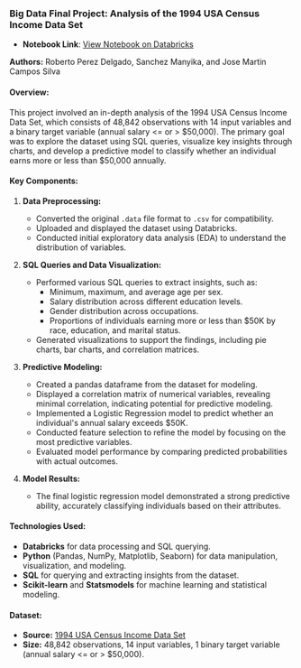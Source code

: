 ### **Big Data Final Project: Analysis of the 1994 USA Census Income Data Set**

- **Notebook Link**: [View Notebook on Databricks](https://databricks-prod-cloudfront.cloud.databricks.com/public/4027ec902e239c93eaaa8714f173bcfc/753555617520967/2613570139713025/4332491155661788/latest.html?classId=6d95e7f2-4dcb-46a4-8323-a5ea48c1f354&assignmentId=8423c969-43a7-4269-aace-31df2082793c&submissionId=0be25e27-2912-bd18-f2de-84e5c176c21d)

**Authors:** Roberto Perez Delgado, Sanchez Manyika, and Jose Martin Campos Silva

#### **Overview:**
This project involved an in-depth analysis of the 1994 USA Census Income Data Set, which consists of 48,842 observations with 14 input variables and a binary target variable (annual salary <= or > $50,000). The primary goal was to explore the dataset using SQL queries, visualize key insights through charts, and develop a predictive model to classify whether an individual earns more or less than $50,000 annually.

#### **Key Components:**

1. **Data Preprocessing:**
   - Converted the original `.data` file format to `.csv` for compatibility.
   - Uploaded and displayed the dataset using Databricks.
   - Conducted initial exploratory data analysis (EDA) to understand the distribution of variables.

2. **SQL Queries and Data Visualization:**
   - Performed various SQL queries to extract insights, such as:
     - Minimum, maximum, and average age per sex.
     - Salary distribution across different education levels.
     - Gender distribution across occupations.
     - Proportions of individuals earning more or less than $50K by race, education, and marital status.
   - Generated visualizations to support the findings, including pie charts, bar charts, and correlation matrices.

3. **Predictive Modeling:**
   - Created a pandas dataframe from the dataset for modeling.
   - Displayed a correlation matrix of numerical variables, revealing minimal correlation, indicating potential for predictive modeling.
   - Implemented a Logistic Regression model to predict whether an individual's annual salary exceeds $50K.
   - Conducted feature selection to refine the model by focusing on the most predictive variables.
   - Evaluated model performance by comparing predicted probabilities with actual outcomes.

4. **Model Results:**
   - The final logistic regression model demonstrated a strong predictive ability, accurately classifying individuals based on their attributes.

#### **Technologies Used:**
- **Databricks** for data processing and SQL querying.
- **Python** (Pandas, NumPy, Matplotlib, Seaborn) for data manipulation, visualization, and modeling.
- **SQL** for querying and extracting insights from the dataset.
- **Scikit-learn** and **Statsmodels** for machine learning and statistical modeling.

#### **Dataset:**
- **Source:** [1994 USA Census Income Data Set](https://archive.ics.uci.edu/ml/datasets/Census+Income)
- **Size:** 48,842 observations, 14 input variables, 1 binary target variable (annual salary <= or > $50,000).
